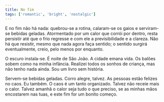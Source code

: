 ```yaml
---
title: No fim
tags: ['romantic', 'bright', 'nostalgic']
---
```


E no fim não há nada: quebrou-se a rotina, calaram-se os gaios e serviram-se bebidas geladas. Atormentado por um calor que corrói por dentro, resta persistir até que o frio regresse e com ele a previsibilidade e a clareza. Não há que resistir, mesmo que nada agora faça sentido; o sentido surgirá eventualmente, creio, pelo menos por enquanto.

O escuro instala-se. É noite de São João. A cidade emana vida. Os balões sobem como na minha infância. Realizei todos os sonhos de criança, mas não tenho nada ainda. Sou um livro sem história.

Servem-se bebidas geladas. Corro alegre, talvez. As pessoas estão felizes no caos. Eu também. O caos é um tanto organizado. Talvez não receie mais o calor. Talvez amanhã o calor seja tudo o que preciso, se as minhas mãos encostarem nas tuas, e este fim for um bonito começo.
